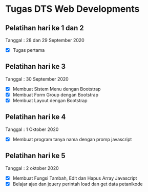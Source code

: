 # Tugas DTS Web Developments

## Pelatihan hari ke 1 dan 2 
Tanggal : 28 dan 29 September 2020
- [x] Tugas pertama

## Pelatihan hari ke 3
Tanggal : 30 September 2020
- [x] Membuat Sistem Menu dengan Bootstrap
- [x] Membuat Form Group dengan Bootstrap
- [x] Membuat Layout dengan Bootstrap

## Pelatihan hari ke 4
Tanggal : 1 Oktober 2020
- [x] Membuat program tanya nama dengan promp javascript

## Pelatihan hari ke 5
Tanggal : 2 oktober 2020
- [x] Membuat Fungsi Tambah, Edit dan Hapus Array Javascript
- [x] Belajar ajax dan jquery perintah load dan get data petanikode 
